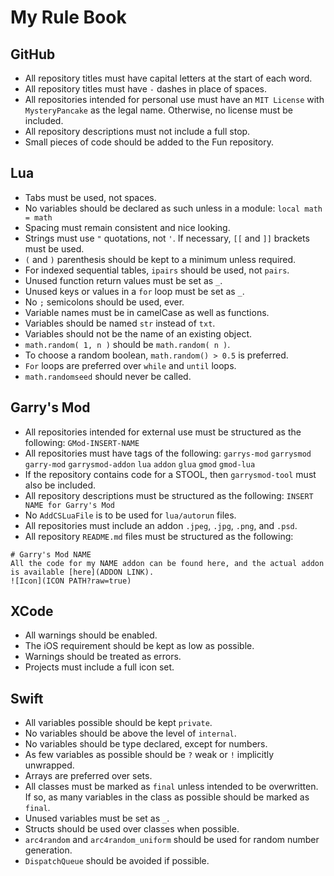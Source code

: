# My Rule Book
## GitHub
* All repository titles must have capital letters at the start of each word.
* All repository titles must have `-` dashes in place of spaces.
* All repositories intended for personal use must have an `MIT License` with `MysteryPancake` as the legal name. Otherwise, no license must be included.
* All repository descriptions must not include a full stop.
* Small pieces of code should be added to the Fun repository.

## Lua
* Tabs must be used, not spaces.
* No variables should be declared as such unless in a module: `local math = math`
* Spacing must remain consistent and nice looking.
* Strings must use `"` quotations, not `'`. If necessary, `[[` and `]]` brackets must be used.
* `(` and `)` parenthesis should be kept to a minimum unless required.
* For indexed sequential tables, `ipairs` should be used, not `pairs`.
* Unused function return values must be set as `_`.
* Unused keys or values in a `for` loop must be set as `_`.
* No `;` semicolons should be used, ever.
* Variable names must be in camelCase as well as functions.
* Variables should be named `str` instead of `txt`.
* Variables should not be the name of an existing object.
* `math.random( 1, n )` should be `math.random( n )`.
* To choose a random boolean, `math.random() > 0.5` is preferred.
* `For` loops are preferred over `while` and `until` loops.
* `math.randomseed` should never be called.

## Garry's Mod
* All repositories intended for external use must be structured as the following: `GMod-INSERT-NAME`
* All repositories must have tags of the following: `garrys-mod` `garrysmod` `garry-mod` `garrysmod-addon` `lua` `addon` `glua` `gmod` `gmod-lua`
* If the repository contains code for a STOOL, then `garrysmod-tool` must also be included.
* All repository descriptions must be structured as the following: `INSERT NAME for Garry's Mod`
* No `AddCSLuaFile` is to be used for `lua/autorun` files.
* All repositories must include an addon `.jpeg`, `.jpg`, `.png`, and `.psd`.
* All repository `README.md` files must be structured as the following:

```
# Garry's Mod NAME
All the code for my NAME addon can be found here, and the actual addon is available [here](ADDON LINK).
![Icon](ICON PATH?raw=true)
```

## XCode
* All warnings should be enabled.
* The iOS requirement should be kept as low as possible.
* Warnings should be treated as errors.
* Projects must include a full icon set.

## Swift
* All variables possible should be kept `private`.
* No variables should be above the level of `internal`.
* No variables should be type declared, except for numbers.
* As few variables as possible should be `?` weak or `!` implicitly unwrapped.
* Arrays are preferred over sets.
* All classes must be marked as `final` unless intended to be overwritten. If so, as many variables in the class as possible should be marked as `final`.
* Unused variables must be set as `_`.
* Structs should be used over classes when possible.
* `arc4random` and `arc4random_uniform` should be used for random number generation.
* `DispatchQueue` should be avoided if possible.
